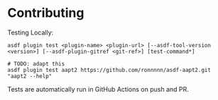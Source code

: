 # Contributing

Testing Locally:

```shell
asdf plugin test <plugin-name> <plugin-url> [--asdf-tool-version <version>] [--asdf-plugin-gitref <git-ref>] [test-command*]

# TODO: adapt this
asdf plugin test aapt2 https://github.com/ronnnnn/asdf-aapt2.git "aapt2 --help"
```

Tests are automatically run in GitHub Actions on push and PR.
